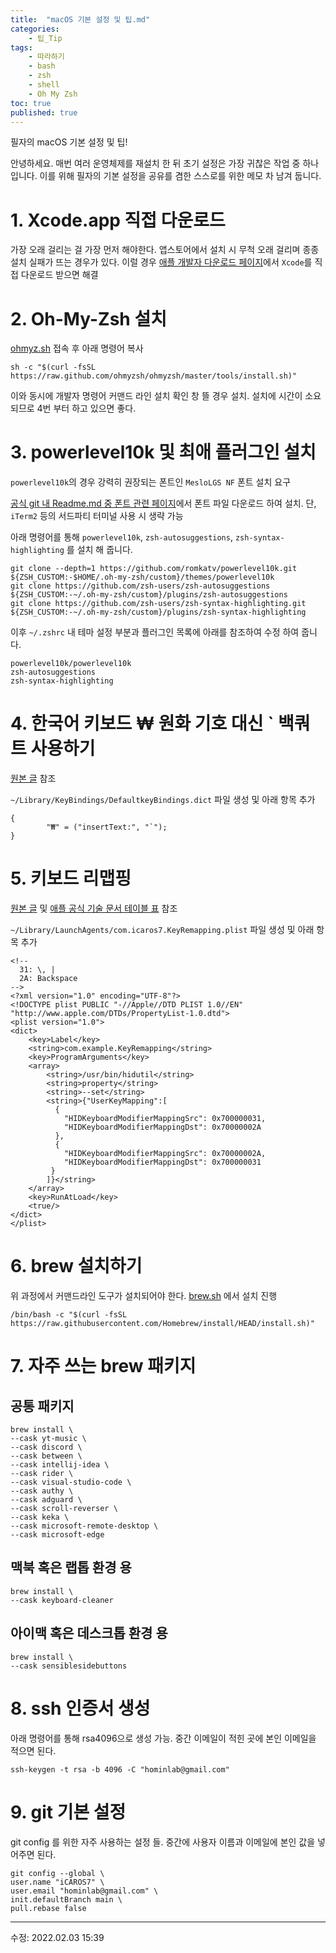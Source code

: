 ```yaml
---
title:  "macOS 기본 설정 및 팁.md"
categories:
    - 팁_Tip
tags:
    - 따라하기
    - bash
    - zsh
    - shell
    - Oh My Zsh
toc: true
published: true
---
```

필자의 macOS 기본 설정 및 팁!

안녕하세요. 매번 여러 운영체제를 재설치 한 뒤 초기 설정은 가장 귀찮은 작업 중 하나 입니다. 이를 위해 필자의 기본 설정을 공유를 겸한 스스로를 위한 메모 차 남겨 둡니다.


# 1. Xcode.app 직접 다운로드
가장 오래 걸리는 걸 가장 먼저 해야한다. 앱스토어에서 설치 시 무척 오래 걸리며 종종 설치 실패가 뜨는 경우가 있다. 이럴 경우 [애플 개발자 다운로드 페이지](https://developer.apple.com/download/all/)에서 `Xcode`를 직접 다운로드 받으면 해결

# 2. Oh-My-Zsh 설치
[ohmyz.sh](https://ohmyz.sh/#install) 접속 후 아래 명령어 복사
```
sh -c "$(curl -fsSL https://raw.github.com/ohmyzsh/ohmyzsh/master/tools/install.sh)"
```

이와 동시에 개발자 명령어 커맨드 라인 설치 확인 창 뜰 경우 설치. 설치에 시간이 소요 되므로 4번 부터 하고 있으면 좋다.

# 3. powerlevel10k 및 최애 플러그인 설치
`powerlevel10k`의 경우 강력히 권장되는 폰트인 `MesloLGS NF` 폰트 설치 요구

[공식 git 내 Readme.md 중 폰트 관련 페이지](https://github.com/romkatv/powerlevel10k#meslo-nerd-font-patched-for-powerlevel10k)에서 폰트 파일 다운로드 하여 설치. 단,  `iTerm2` 등의 서드파티 터미널 사용 시 생략 가능

아래 명령어를 통해 `powerlevel10k`, `zsh-autosuggestions`, `zsh-syntax-highlighting` 를 설치 해 줍니다.

```
git clone --depth=1 https://github.com/romkatv/powerlevel10k.git ${ZSH_CUSTOM:-$HOME/.oh-my-zsh/custom}/themes/powerlevel10k
git clone https://github.com/zsh-users/zsh-autosuggestions ${ZSH_CUSTOM:-~/.oh-my-zsh/custom}/plugins/zsh-autosuggestions
git clone https://github.com/zsh-users/zsh-syntax-highlighting.git ${ZSH_CUSTOM:-~/.oh-my-zsh/custom}/plugins/zsh-syntax-highlighting
```

이후 `~/.zshrc` 내 테마 설정 부분과 플러그인 목록에 아래를 참조하여 수정 하여 줍니다.

```
powerlevel10k/powerlevel10k
zsh-autosuggestions
zsh-syntax-highlighting
```

# 4. 한국어 키보드 ₩ 원화 기호 대신 ` 백쿼트 사용하기
[원본 글](http://www.devkuma.com/books/pages/1173) 참조

`~/Library/KeyBindings/DefaultkeyBindings.dict` 파일 생성 및 아래 항목 추가

```
{
        "₩" = ("insertText:", "`");
}
```

# 5. 키보드 리맵핑
[원본 글](https://chuyeow.wtf/2020/06/24/remapping-keys-on-macos) 및 [애플 공식 기술 문서 테이블 표](https://developer.apple.com/library/archive/technotes/tn2450/_index.html#//apple_ref/doc/uid/DTS40017618-CH1-KEY_TABLE_USAGES) 참조

`~/Library/LaunchAgents/com.icaros7.KeyRemapping.plist` 파일 생성 및 아래 항목 추가

```
<!--
  31: \, |
  2A: Backspace
-->
<?xml version="1.0" encoding="UTF-8"?>
<!DOCTYPE plist PUBLIC "-//Apple//DTD PLIST 1.0//EN" "http://www.apple.com/DTDs/PropertyList-1.0.dtd">
<plist version="1.0">
<dict>
    <key>Label</key>
    <string>com.example.KeyRemapping</string>
    <key>ProgramArguments</key>
    <array>
        <string>/usr/bin/hidutil</string>
        <string>property</string>
        <string>--set</string>
        <string>{"UserKeyMapping":[
          {
            "HIDKeyboardModifierMappingSrc": 0x700000031,
            "HIDKeyboardModifierMappingDst": 0x70000002A
          },
          {
            "HIDKeyboardModifierMappingSrc": 0x70000002A,
            "HIDKeyboardModifierMappingDst": 0x700000031
         }
        ]}</string>
    </array>
    <key>RunAtLoad</key>
    <true/>
</dict>
</plist>
```

# 6. brew 설치하기
위 과정에서 커맨드라인 도구가 설치되어야 한다. [brew.sh](https://brew.sh/index_ko) 에서 설치 진행

```
/bin/bash -c "$(curl -fsSL https://raw.githubusercontent.com/Homebrew/install/HEAD/install.sh)"
```

# 7. 자주 쓰는 brew 패키지
## 공통 패키지
```
brew install \
--cask yt-music \
--cask discord \
--cask between \
--cask intellij-idea \
--cask rider \
--cask visual-studio-code \
--cask authy \
--cask adguard \
--cask scroll-reverser \
--cask keka \
--cask microsoft-remote-desktop \
--cask microsoft-edge
```

## 맥북 혹은 랩톱 환경 용
```
brew install \
--cask keyboard-cleaner
```

## 아이맥 혹은 데스크톱 환경 용
```
brew install \
--cask sensiblesidebuttons
```

# 8. ssh 인증서 생성
아래 명령어를 통해 rsa4096으로 생성 가능. 중간 이메일이 적힌 곳에 본인 이메일을 적으면 된다.

```
ssh-keygen -t rsa -b 4096 -C "hominlab@gmail.com"
```

# 9. git 기본 설정
git config 를 위한 자주 사용하는 설정 들. 중간에 사용자 이름과 이메일에 본인 값을 넣어주면 된다.

```
git config --global \
user.name "iCAROS7" \
user.email "hominlab@gmail.com" \
init.defaultBranch main \
pull.rebase false
```

---
수정: 2022.02.03 15:39